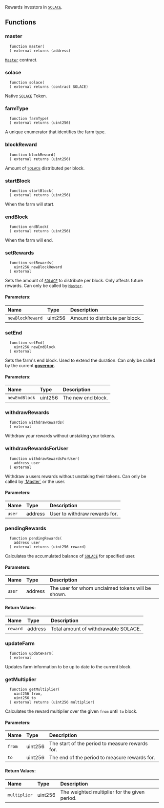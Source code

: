 Rewards investors in [`SOLACE`](../SOLACE).


## Functions
### master
```solidity
  function master(
  ) external returns (address)
```
[`Master`](../Master) contract.



### solace
```solidity
  function solace(
  ) external returns (contract SOLACE)
```
Native [`SOLACE`](../SOLACE) Token.



### farmType
```solidity
  function farmType(
  ) external returns (uint256)
```
A unique enumerator that identifies the farm type.



### blockReward
```solidity
  function blockReward(
  ) external returns (uint256)
```
Amount of [`SOLACE`](../SOLACE) distributed per block.



### startBlock
```solidity
  function startBlock(
  ) external returns (uint256)
```
When the farm will start.



### endBlock
```solidity
  function endBlock(
  ) external returns (uint256)
```
When the farm will end.



### setRewards
```solidity
  function setRewards(
    uint256 newBlockReward
  ) external
```
Sets the amount of [`SOLACE`](../SOLACE) to distribute per block.
Only affects future rewards.
Can only be called by [`Master`](../Master).


#### Parameters:
| Name | Type | Description                                                          |
| :--- | :--- | :------------------------------------------------------------------- |
|`newBlockReward` | uint256 | Amount to distribute per block.

### setEnd
```solidity
  function setEnd(
    uint256 newEndBlock
  ) external
```
Sets the farm's end block. Used to extend the duration.
Can only be called by the current [**governor**](/docs/user-docs/Governance).


#### Parameters:
| Name | Type | Description                                                          |
| :--- | :--- | :------------------------------------------------------------------- |
|`newEndBlock` | uint256 | The new end block.

### withdrawRewards
```solidity
  function withdrawRewards(
  ) external
```
Withdraw your rewards without unstaking your tokens.



### withdrawRewardsForUser
```solidity
  function withdrawRewardsForUser(
    address user
  ) external
```
Withdraw a users rewards without unstaking their tokens.
Can only be called by ['Master`](../Master) or the user.


#### Parameters:
| Name | Type | Description                                                          |
| :--- | :--- | :------------------------------------------------------------------- |
|`user` | address | User to withdraw rewards for.

### pendingRewards
```solidity
  function pendingRewards(
    address user
  ) external returns (uint256 reward)
```
Calculates the accumulated balance of [`SOLACE`](../SOLACE) for specified user.


#### Parameters:
| Name | Type | Description                                                          |
| :--- | :--- | :------------------------------------------------------------------- |
|`user` | address | The user for whom unclaimed tokens will be shown.

#### Return Values:
| Name                           | Type          | Description                                                                  |
| :----------------------------- | :------------ | :--------------------------------------------------------------------------- |
|`reward`| address | Total amount of withdrawable SOLACE.
### updateFarm
```solidity
  function updateFarm(
  ) external
```
Updates farm information to be up to date to the current block.



### getMultiplier
```solidity
  function getMultiplier(
    uint256 from,
    uint256 to
  ) external returns (uint256 multiplier)
```
Calculates the reward multiplier over the given `from` until `to` block.


#### Parameters:
| Name | Type | Description                                                          |
| :--- | :--- | :------------------------------------------------------------------- |
|`from` | uint256 | The start of the period to measure rewards for.
|`to` | uint256 | The end of the period to measure rewards for.

#### Return Values:
| Name                           | Type          | Description                                                                  |
| :----------------------------- | :------------ | :--------------------------------------------------------------------------- |
|`multiplier`| uint256 | The weighted multiplier for the given period.
